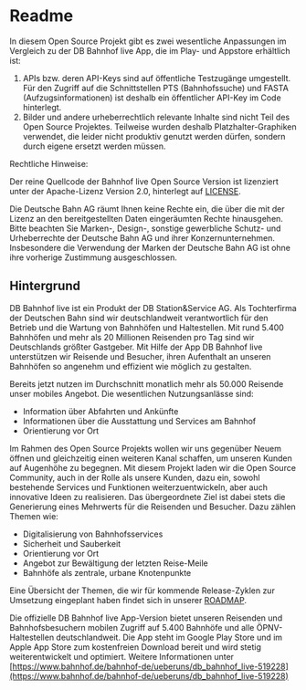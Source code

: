 # Readme

In diesem Open Source Projekt gibt es zwei wesentliche Anpassungen im Vergleich zu der DB Bahnhof live App, die im Play- und Appstore erhältlich ist:

1. APIs bzw. deren API-Keys sind auf öffentliche Testzugänge umgestellt. Für den Zugriff auf die Schnittstellen PTS (Bahnhofssuche) und FASTA (Aufzugsinformationen) ist deshalb ein öffentlicher API-Key im Code hinterlegt.  
2. Bilder und andere urheberrechtlich relevante Inhalte sind nicht Teil des Open Source Projektes. Teilweise wurden deshalb Platzhalter-Graphiken verwendet, die leider nicht produktiv genutzt werden dürfen, sondern durch eigene ersetzt werden müssen.

Rechtliche Hinweise:

Der reine Quellcode der Bahnhof live Open Source Version ist lizenziert unter der Apache-Lizenz Version 2.0, hinterlegt auf [LICENSE](https://github.com/dbbahnhoflive/dbbahnhoflive-android/blob/master/LICENSE).

Die Deutsche Bahn AG räumt Ihnen keine Rechte ein, die über die mit der Lizenz an den bereitgestellten Daten eingeräumten Rechte hinausgehen. Bitte beachten Sie Marken-, Design-, sonstige gewerbliche Schutz- und Urheberrechte der Deutsche Bahn AG und ihrer Konzernunternehmen. Insbesondere die Verwendung der Marken der Deutsche Bahn AG ist ohne ihre vorherige Zustimmung ausgeschlossen.

## Hintergrund

DB Bahnhof live ist ein Produkt der DB Station&Service AG. Als Tochterfirma der Deutschen Bahn sind wir deutschlandweit verantwortlich für den Betrieb und die Wartung von Bahnhöfen und Haltestellen. Mit rund 5.400 Bahnhöfen und mehr als 20 Millionen Reisenden pro Tag sind wir Deutschlands größter Gastgeber. Mit Hilfe der App DB Bahnhof live unterstützen wir Reisende und Besucher, ihren Aufenthalt an unseren Bahnhöfen so angenehm und effizient wie möglich zu gestalten.

Bereits jetzt nutzen im Durchschnitt monatlich mehr als 50.000 Reisende unser mobiles Angebot. Die wesentlichen Nutzungsanlässe sind:

* Information über Abfahrten und Ankünfte
* Informationen über die Ausstattung und Services am Bahnhof
* Orientierung vor Ort

Im Rahmen des Open Source Projekts wollen wir uns gegenüber Neuem öffnen und gleichzeitig einen weiteren Kanal schaffen, um unseren Kunden auf Augenhöhe zu begegnen. Mit diesem Projekt laden wir die Open Source Community, auch in der Rolle als unsere Kunden, dazu ein, sowohl bestehende Services und Funktionen weiterzuentwickeln, aber auch innovative Ideen zu realisieren. Das übergeordnete Ziel ist dabei stets die Generierung eines Mehrwerts für die Reisenden und Besucher. Dazu zählen Themen wie:

* Digitalisierung von Bahnhofsservices
* Sicherheit und Sauberkeit
* Orientierung vor Ort
* Angebot zur Bewältigung der letzten Reise-Meile
* Bahnhöfe als zentrale, urbane Knotenpunkte

Eine Übersicht der Themen, die wir für kommende Release-Zyklen zur Umsetzung eingeplant haben findet sich in unserer [ROADMAP](https://github.com/dbbahnhoflive/dbbahnhoflive-android/blob/master/ROADMAP.md).

Die offizielle DB Bahnhof live App-Version bietet unseren Reisenden und Bahnhofsbesuchern mobilen Zugriff auf 5.400 Bahnhöfe und alle ÖPNV-Haltestellen deutschlandweit. Die App steht im Google Play Store und im Apple App Store zum kostenfreien Download bereit und wird stetig weiterentwickelt und optimiert. Weitere Informationen unter [https://www.bahnhof.de/bahnhof-de/ueberuns/db_bahnhof_live-519228](https://www.bahnhof.de/bahnhof-de/ueberuns/db_bahnhof_live-519228)
